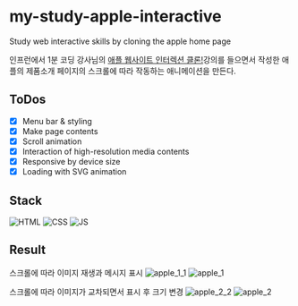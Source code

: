 # my-study-apple-interactive
Study web interactive skills by cloning the apple home page

인프런에서 1분 코딩 강사님의 [애플 웹사이트 인터렉션 클론!](https://bit.ly/3ybntTG)강의를 들으면서 작성한 애플의 제품소개 페이지의 스크롤에 따라 작동하는 애니메이션을 만든다.

## ToDos
- [x] Menu bar & styling
- [x] Make page contents
- [x] Scroll animation
- [x] Interaction of high-resolution media contents
- [x] Responsive by device size
- [x] Loading with SVG animation

## Stack

<img alt="HTML" src ="https://img.shields.io/badge/HTML5-E34F26.svg?&style=for-the-badge&logo=HTML5&logoColor=white"/> <img alt="CSS" src ="https://img.shields.io/badge/CSS3-1572B6.svg?&style=for-the-badge&logo=CSS3&logoColor=white"/> <img alt="JS" src ="https://img.shields.io/badge/JavaScript-F7DF1E.svg?&style=for-the-badge&logo=JavaScript&logoColor=white"/>

## Result

스크롤에 따라 이미지 재생과 메시지 표시
![apple_1_1](https://user-images.githubusercontent.com/34697086/127134893-1923560c-1620-4327-bf5c-88353c92c526.gif)
![apple_1](https://user-images.githubusercontent.com/34697086/127134915-3da29724-cc5f-45b8-bf92-0642524b4fe2.gif)

스크롤에 따라 이미지가 교차되면서 표시 후 크기 변경
![apple_2_2](https://user-images.githubusercontent.com/34697086/127134925-ac845745-5919-4d5b-a97a-32cc52724223.gif)
![apple_2](https://user-images.githubusercontent.com/34697086/127134935-751b74d7-7331-403f-857a-cabd11353c6b.gif)
